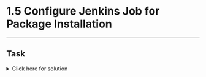 # 1.5 Configure Jenkins Job for Package Installation
---
## Task

<details>
  <summary>Click here for solution</summary>

  ## Solution
</details>
